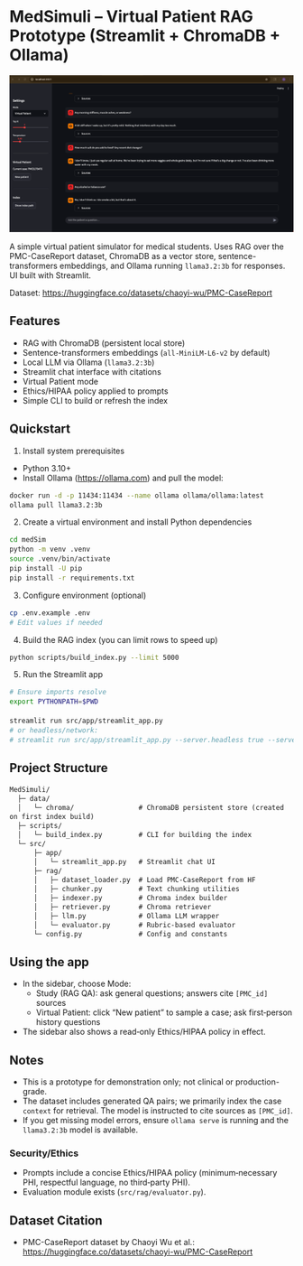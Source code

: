 # MedSimuli – Virtual Patient RAG Prototype (Streamlit + ChromaDB + Ollama)

![It Works](assets/It%20Works.png)

A simple virtual patient simulator for medical students. Uses RAG over the PMC-CaseReport dataset, ChromaDB as a vector store, sentence-transformers embeddings, and Ollama running `llama3.2:3b` for responses. UI built with Streamlit.

Dataset: https://huggingface.co/datasets/chaoyi-wu/PMC-CaseReport

## Features
- RAG with ChromaDB (persistent local store)
- Sentence-transformers embeddings (`all-MiniLM-L6-v2` by default)
- Local LLM via Ollama (`llama3.2:3b`)
- Streamlit chat interface with citations
- Virtual Patient mode 
- Ethics/HIPAA policy applied to prompts
- Simple CLI to build or refresh the index

## Quickstart

1) Install system prerequisites
- Python 3.10+
- Install Ollama (https://ollama.com) and pull the model:

```bash
docker run -d -p 11434:11434 --name ollama ollama/ollama:latest
ollama pull llama3.2:3b
```

2) Create a virtual environment and install Python dependencies

```bash
cd medSim
python -m venv .venv
source .venv/bin/activate
pip install -U pip
pip install -r requirements.txt
```

3) Configure environment (optional)

```bash
cp .env.example .env
# Edit values if needed
```

4) Build the RAG index (you can limit rows to speed up)

```bash
python scripts/build_index.py --limit 5000
```

5) Run the Streamlit app

```bash
# Ensure imports resolve
export PYTHONPATH=$PWD

streamlit run src/app/streamlit_app.py
# or headless/network:
# streamlit run src/app/streamlit_app.py --server.headless true --server.address 0.0.0.0 --server.port 8501
```

## Project Structure

```
MedSimuli/
  ├─ data/
  │   └─ chroma/                # ChromaDB persistent store (created on first index build)
  ├─ scripts/
  │   └─ build_index.py         # CLI for building the index
  └─ src/
      ├─ app/
      │   └─ streamlit_app.py   # Streamlit chat UI
      ├─ rag/
      │   ├─ dataset_loader.py  # Load PMC-CaseReport from HF
      │   ├─ chunker.py         # Text chunking utilities
      │   ├─ indexer.py         # Chroma index builder
      │   ├─ retriever.py       # Chroma retriever
      │   ├─ llm.py             # Ollama LLM wrapper
      │   └─ evaluator.py       # Rubric-based evaluator 
      └─ config.py              # Config and constants
```

## Using the app
- In the sidebar, choose Mode:
  - Study (RAG QA): ask general questions; answers cite `[PMC_id]` sources
  - Virtual Patient: click “New patient” to sample a case; ask first‑person history questions
- The sidebar also shows a read‑only Ethics/HIPAA policy in effect.

## Notes
- This is a prototype for demonstration only; not clinical or production-grade.
- The dataset includes generated QA pairs; we primarily index the case `context` for retrieval. The model is instructed to cite sources as `[PMC_id]`.
- If you get missing model errors, ensure `ollama serve` is running and the `llama3.2:3b` model is available.

### Security/Ethics
- Prompts include a concise Ethics/HIPAA policy (minimum‑necessary PHI, respectful language, no third‑party PHI).
- Evaluation module exists (`src/rag/evaluator.py`).

## Dataset Citation
- PMC-CaseReport dataset by Chaoyi Wu et al.: https://huggingface.co/datasets/chaoyi-wu/PMC-CaseReport
